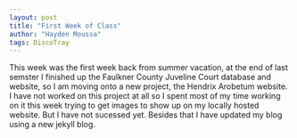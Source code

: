 ```yaml
---
layout: post
title: "First Week of Class"
author: "Hayden Moussa"
tags: DiscoTray
---
```


This week was the first week back from summer vacation, at the end of last semster I finished up the Faulkner County Juveline Court database and website, so I am moving onto a new project, the Hendrix Arobetum website. I have not worked on this project at all so I spent most of my time working on it this week trying to get images to show up on my locally hosted website. But I have not sucessed yet. Besides that I have updated my blog using a new jekyll blog. 